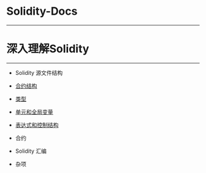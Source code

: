 # Solidity-Docs

-----------------------------------------------------------------------------------------------------------------------------

# 深入理解Solidity

-----------------------------------------------------------------------------------------------------------------------------

* Solidity 源文件结构

* [合约结构](https://github.com/xianfeng92/Solidity-Docs/blob/master/pages/ContractStructure.md)

* [类型](https://github.com/xianfeng92/Solidity-Docs/blob/master/pages/Types.md)

* [单元和全局变量](https://github.com/xianfeng92/Solidity-Docs/blob/master/pages/UnitsAndVar.md)

* [表达式和控制结构](https://github.com/xianfeng92/Solidity-Docs/blob/master/pages/ExpressionsandControlStructures.md)

* 合约

* Solidity 汇编

* 杂项


